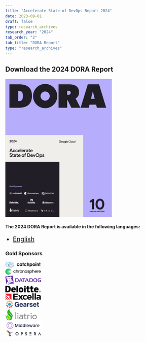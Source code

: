 ```yaml
---
title: "Accelerate State of DevOps Report 2024"
date: 2023-09-01
draft: false
type: research_archives
research_year: "2024"
tab_order: "2"
tab_title: "DORA Report"
type: "research_archives"
---
```

## Download the 2024 DORA Report

<grid class="border_none" style="margin-top:1rem;">
<item>

<a href="https://cloud.google.com/devops/state-of-devops" target="_blank"><img src="2024-dora-accelerate-state-of-devops-report.png" style="max-width:24em;"></a>

</item>
<item>

#### The 2024 DORA Report is available in the following languages:

<ul>
    <li style="font-size:1.25rem;"><a href="https://cloud.google.com/devops/state-of-devops/?hl=en&region=US" target="_blank">English</a></li>
</ul>

</item>
</grid>

### Gold Sponsors

<grid class="border_none" style="margin-top:1rem;grid-template-columns: 1fr 1fr 1fr;">

<item style="display:flex; align-items:center;">
<a href="https://www.catchpoint.com/" target="_blank"><img src="sponsors/catchpoint.png" style="max-width:8em; max-height:2.5em;" alt="Catchpoint"></a>
</item>

<item style="display:flex; align-items:center;">
<a href="https://chronosphere.io/" target="_blank"><img src="sponsors/chronosphere.png" style="max-width:8em; max-height:2.5em;" alt="chronosphere"></a>
</item>

<item style="display:flex; align-items:center;">
<a href="https://www.datadoghq.com/" target="_blank"><img src="sponsors/datadog.png" style="max-width:8em; max-height:2.5em;" alt="Datadog"></a>
</item>

<item style="display:flex; align-items:center;">
<a href="https://www2.deloitte.com/" target="_blank"><img src="sponsors/deloitte.png" style="max-width:8em; max-height:2.5em;" alt="Deloitte"></a>
</item>

<item style="display:flex; align-items:center;">
<a href="https://www.excella.com/" target="_blank"><img src="sponsors/excella.png" style="max-width:8em; max-height:2.5em;" alt="Excella"></a>
</item>

<item style="display:flex; align-items:center;">
<a href="https://gearset.com/" target="_blank"><img src="sponsors/gearset.png" style="max-width:8em; max-height:2.5em;" alt="Gearset"></a>
</item>

<item style="display:flex; align-items:center;">
<a href="https://www.liatrio.com/" target="_blank"><img src="sponsors/liatrio.png" style="max-width:8em; max-height:2.5em;" alt="Liatrio"></a>
</item>

<item style="display:flex; align-items:center;">
<a href="https://middlewarehq.com/" target="_blank"><img src="sponsors/middleware.png" style="max-width:8em; max-height:2.5em;" alt="Middleware"></a>
</item>

<item style="display:flex; align-items:center;">
<a href="https://www.opsera.io/" target="_blank"><img src="sponsors/opseara.png" style="max-width:8em; max-height:2.5em;" alt="Opsera"></a>
</item>

</grid>
